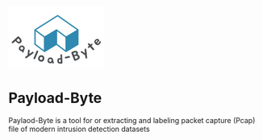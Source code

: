 <p float="left">
  <img src="/logo1.jpg" width="190" />
</p>

# Payload-Byte
Paylaod-Byte is a tool for or extracting and labeling packet capture (Pcap) file of modern intrusion detection datasets


